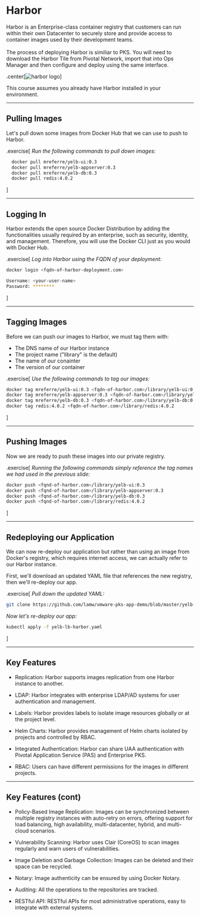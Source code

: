 # Harbor

Harbor is an Enterprise-class container registry that customers can run within their own Datacenter to securely store and provide access to container images used by their development teams.<br><br>
The process of deploying Harbor is similiar to PKS. You will need to download the Harbor Tile from Pivotal Network, import that into Ops Manager and then configure and deploy using the same interface.

.center[![harbor logo](images/harbor_logo.png)]

This course assumes you already have Harbor installed in your environment.

---

## Pulling Images

Let's pull down some images from Docker Hub that we can use to push to Harbor.

.exercise[
_Run the following commands to pull down images:_
  ```bash
    docker pull mreferre/yelb-ui:0.3
    docker pull mreferre/yelb-appserver:0.3
    docker pull mreferre/yelb-db:0.3
    docker pull redis:4.0.2
  ```
]

---

## Logging In

Harbor extends the open source Docker Distribution by adding the functionalities usually required by an enterprise, such as security, identity, and management.  Therefore, you will use the Docker CLI just as you would with Docker Hub.

.exercise[
_Log into Harbor using the FQDN of your deployment:_
  ```bash
  docker login <fqdn-of-harbor-deployment.com>

  Username: <your-user-name>
  Password: ********
  ```
]

---

##  Tagging Images

Before we can push our images to Harbor, we must tag them with:
- The DNS name of our Harbor instance
- The project name ("library" is the default)
- The name of our conainter
- The version of our container


 .exercise[
_Use the following commands to tag our images:_
  ```bash
docker tag mreferre/yelb-ui:0.3 <fqdn-of-harbor.com>/library/yelb-ui:0.3
docker tag mreferre/yelb-appserver:0.3 <fqdn-of-harbor.com>/library/yelb-appserver:0.3
docker tag mreferre/yelb-db:0.3 <fqdn-of-harbor.com>/library/yelb-db:0.3
docker tag redis:4.0.2 <fqdn-of-harbor.com>/library/redis:4.0.2
  ```
]

---

## Pushing Images

Now we are ready to push these images into our private registry.

 .exercise[
_Running the following commands simply reference the tag names we had used in the previous slide:_
  ```bash
docker push <fqnd-of-harbor.com>/library/yelb-ui:0.3
docker push <fqnd-of-harbor.com>/library/yelb-appserver:0.3
docker push <fqnd-of-harbor.com>/library/yelb-db:0.3
docker push <fqnd-of-harbor.com>/library/redis:4.0.2
  ```
]

---

## Redeploying our Application

We can now re-deploy our application but rather than using an image from Docker's registry, which requires internet access, we can actually refer to our Harbor instance.

First, we'll download an updated YAML file that references the new registry, then we'll re-deploy our app.

 .exercise[
_Pull down the updated YAML:_

```bash
git clone https://github.com/lamw/vmware-pks-app-demo/blob/master/yelb-lb-harbor.yaml
```
_Now let's re-deploy our app:_

```bash
kubectl apply -f yelb-lb-harbor.yaml
```
]

---

## Key Features

- Replication: Harbor supports images replication from one Harbor instance to another.

- LDAP: Harbor integrates with enterprise LDAP/AD systems for user authentication and management.

- Labels: Harbor provides labels to isolate image resources globally or at the project level.

- Helm Charts: Harbor provides management of Helm charts isolated by projects and controlled by RBAC.

- Integrated Authentication: Harbor can share UAA authentication with Pivotal Application Service (PAS) and Enterprise PKS.

- RBAC: Users can have different permissions for the images in different projects.


---

## Key Features (cont)

- Policy-Based Image Replication: Images can be synchronized between multiple registry instances with auto-retry on errors, offering support for load balancing, high availability, multi-datacenter, hybrid, and multi-cloud scenarios.

- Vulnerability Scanning: Harbor uses Clair (CoreOS) to scan images regularly and warn users of vulnerabilities.

- Image Deletion and Garbage Collection: Images can be deleted and their space can be recycled.

- Notary: Image authenticity can be ensured by using Docker Notary.

- Auditing: All the operations to the repositories are tracked.

- RESTful API: RESTful APIs for most administrative operations, easy to integrate with external systems.
